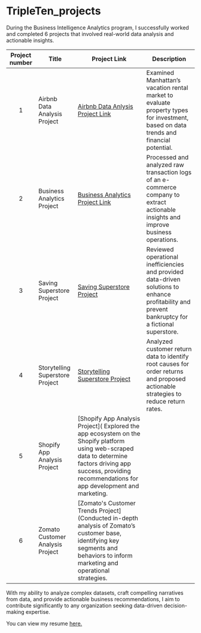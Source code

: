# TripleTen_projects
During the Business Intelligence Analytics program, I successfully worked and completed 6 projects that involved real-world data analysis and actionable insights.

| Project number | Title | Project Link | Description | 
| :-----------: | ----------- |----------- |----------- |
| 1 |Airbnb Data Analysis Project |[Airbnb Data Anlysis Project Link](https://docs.google.com/spreadsheets/d/1IirTIK3Byh-ecQVcH5Oxc8gOhtsRo7A4B_Cm5dac9ts/edit?usp=sharing) |Examined Manhattan’s vacation rental market to evaluate property types for investment, based on data trends and financial potential.|
| 2 | Business Analytics Project |[Business Analytics Project Link](https://docs.google.com/spreadsheets/d/11fP-KWEy8zPMrk04JtDVZGyQuSYcZ-Zh_8e1-YbSO2M/edit?usp=sharing)| Processed and analyzed raw transaction logs of an e-commerce company to extract actionable insights and improve business operations. |
| 3 | Saving Superstore Project |[Saving Superstore Project](https://public.tableau.com/views/CharuGuptasTripleTenSprint4TableauProject/SubcategoryRegion?:language=en-US&:sid=&:redirect=auth&:display_count=n&:origin=viz_share_link)| Reviewed operational inefficiencies and provided data-driven solutions to enhance profitability and prevent bankruptcy for a fictional superstore. |
| 4 | Storytelling Superstore Project |[Storytelling Superstore Project](https://public.tableau.com/shared/DC747P7PH?:display_count=n&:origin=viz_share_link)|Analyzed customer return data to identify root causes for order returns and proposed actionable strategies to reduce return rates. |
| 5 | Shopify App Analysis Project |[Shopify App Analysis Project]( Explored the app ecosystem on the Shopify platform using web-scraped data to determine factors driving app success, providing recommendations for app development and marketing. |
| 6 | Zomato Customer Analysis Project |[Zomato's Customer Trends Project](Conducted in-depth analysis of Zomato’s customer base, identifying key segments and behaviors to inform marketing and operational strategies. |





With my ability to analyze complex datasets, craft compelling narratives from data, and provide actionable business recommendations, I aim to contribute significantly to any organization seeking data-driven decision-making expertise.</p><p align='left'> You can view my resume <a href='https://docs.google.com/document/d/1R1fwmORRjUdgGmcubdN8uXMAwGU0ZteH/edit?usp=drive_link&ouid=101366640990861334016&rtpof=true&sd=true ' target=_blank><u>here</u>.</a></p>

